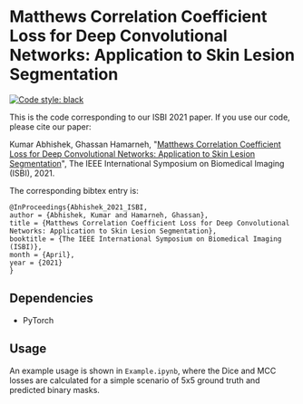 # Matthews Correlation Coefficient Loss for Deep Convolutional Networks: Application to Skin Lesion Segmentation

[![Code style: black](https://img.shields.io/badge/code%20style-black-000000.svg)](https://github.com/psf/black)

This is the code corresponding to our ISBI 2021 paper. If you use our code, please cite our paper: 

Kumar Abhishek, Ghassan Hamarneh, "[Matthews Correlation Coefficient Loss for Deep Convolutional Networks: Application to Skin Lesion Segmentation](http://www.cs.sfu.ca/~hamarneh/ecopy/isbi2021.pdf)", The IEEE International Symposium on Biomedical Imaging (ISBI), 2021.

The corresponding bibtex entry is:

```
@InProceedings{Abhishek_2021_ISBI,
author = {Abhishek, Kumar and Hamarneh, Ghassan},
title = {Matthews Correlation Coefficient Loss for Deep Convolutional Networks: Application to Skin Lesion Segmentation},
booktitle = {The IEEE International Symposium on Biomedical Imaging (ISBI)},
month = {April},
year = {2021}
}
```

## Dependencies
- PyTorch

## Usage

An example usage is shown in `Example.ipynb`, where the Dice and MCC losses are calculated for a simple scenario of 5x5 ground truth and predicted binary masks.